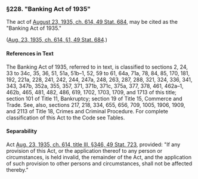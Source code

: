 ### §228. "Banking Act of 1935" ###

The act of [August 23, 1935, ch. 614, 49 Stat. 684](/statviewer.htm?volume=49&page=684), may be cited as the "Banking Act of 1935."

([Aug. 23, 1935, ch. 614, §1, 49 Stat. 684](/statviewer.htm?volume=49&page=684).)

#### References in Text ####

The Banking Act of 1935, referred to in text, is classified to sections 2, 24, 33 to 34c, 35, 36, 51, 51a, 51b–1, 52, 59 to 61, 64a, 71a, 78, 84, 85, 170, 181, 192, 221a, 228, 241, 242, 244, 247a, 248, 263, 287, 288, 321, 324, 336, 341, 343, 347b, 352a, 355, 357, 371, 371b, 371c, 375a, 377, 378, 461, 462a–1, 462b, 465, 481, 482, 486, 619, 1702, 1703, 1709, and 1713 of this title; section 101 of Title 11, Bankruptcy; section 19 of Title 15, Commerce and Trade. See, also, sections 217, 218, 334, 655, 656, 709, 1005, 1906, 1909, and 2113 of Title 18, Crimes and Criminal Procedure. For complete classification of this Act to the Code see Tables.

#### Separability ####

Act [Aug. 23, 1935, ch. 614, title III, §346, 49 Stat. 723](/statviewer.htm?volume=49&page=723), provided: "If any provision of this Act, or the application thereof to any person or circumstances, is held invalid, the remainder of the Act, and the application of such provision to other persons and circumstances, shall not be affected thereby."